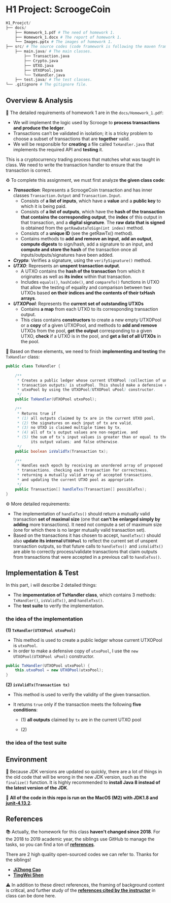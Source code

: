 # H1 Project: ScroogeCoin

```python
H1_Proejct/
├── docs/
    ├── Homework_1.pdf # The need of homework 1.
    ├── Homework_1.docx # The report of homework 1.
    └── Images.pptx # The images of homework 1.
├── src/ # The source codes (code framework is following the maven framework).
    ├── main.java/ # The main classes.
        ├── Transaction.java
        ├── Crypto.java
        ├── UTXO.java
        ├── UTXOPool.java
        └── TxHandler.java
    ├── test.java/ # The test classes.
└── .gitignore # The gitignore file.
```



## Overview & Analysis

:pencil: The detailed requirements of homework 1 are in the `docs/Homework_1.pdf`:

- We will implement the logic used by Scrooge to **process transactions and produce the ledger**.
- Transactions can’t be validated in isolation; it is a tricky problem to choose a subset of transactions that are **together** valid.
- We will be responsible for **creating** a file called `TxHandler.java` that implements the required API and **testing** it.

This is a cryptocurrency trading process that matches what was taught in class. We need to write the transaction handler to ensure that the transaction is correct. 

:recycle: To complete this assignment, we must first analyze **the given class code**:

- ***Transaction***: Represents a ScroogeCoin transaction and has inner classes `Transaction.Output` and `Transaction.Input`. 
  - Consists of **a list of inputs**, which have a **value** and a **public key** to which it is being paid. 
  - Consists of **a list of outputs**,  which have the **hash of the transaction that contains the corresponding output**, the **index** of this output in that transaction, and a **digital signature**. The **raw data that is signed** is obtained from the `getRawDataToSign(int index)` method.
  - Consists of a **unique ID** (see the getRawTx() method).
  - Contains methods to **add and remove an input**, **add an output**, **compute digests** to sign/hash, add a signature to an input, and **compute and store the hash** of the transaction once all inputs/outputs/signatures have been added.
- ***Crypto***: Verifies a signature, using the `verifySignature()` method.
- ***UTXO***: Represents an **unspent transaction output**. 
  - A UTXO contains the **hash of the transaction** from which it originates as well as **its index** within that transaction.
  - Includes `equals()`, `hashCode()`, and `compareTo()` functions in UTXO that allow the testing of equality and comparison between two UTXOs based **on their indices and the contents of their txHash arrays**.
- ***UTXOPool***: Represents the **current set of outstanding UTXOs** 
  - Contains **a map** from each UTXO to its corresponding transaction output.
  - This class contains **constructors** to create a new empty UTXOPool or a **copy** of a given UTXOPool, and methods to **add and remove** UTXOs from the pool, **get the output** corresponding to a given UTXO, **check** if a UTXO is in the pool, and **get a list of all UTXOs** in the pool.

:page_facing_up: Based on these elements, we need to finish **implementing and testing** the `TxHandler` class:

```java
public class TxHandler {
  
    /** 
     * Creates a public ledger whose current UTXOPool (collection of unspent
     * transaction outputs) is utxoPool. This should make a defensive copy of
     * utxoPool by using the UTXOPool(UTXOPool uPool) constructor.
     */
    public TxHandler(UTXOPool utxoPool);
  
    /** 
     * Returns true if
     * (1) all outputs claimed by tx are in the current UTXO pool,
     * (2) the signatures on each input of tx are valid,
     * (3) no UTXO is claimed multiple times by tx,
     * (4) all of tx’s output values are non-negative, and
     * (5) the sum of tx’s input values is greater than or equal to the sum of
           its output values; and false otherwise.
     */
    public boolean isValidTx(Transaction tx);
  
    /** 
     * Handles each epoch by receiving an unordered array of proposed
     * transactions, checking each transaction for correctness,
     * returning a mutually valid array of accepted transactions,
     * and updating the current UTXO pool as appropriate.
     */
    public Transaction[] handleTxs(Transaction[] possibleTxs);
}
```

:gear: More detailed requirements:

- The implementation of `handleTxs()` should return a mutually valid transaction **set of maximal size** (one that **can’t be enlarged simply by adding** more transactions). It need not compute a set of maximum size (one for which there is no larger mutually valid transaction set).
- Based on the transactions it has chosen to accept, `handleTxs()` should also **update its internal `UTXOPool`** to reflect the current set of unspent transaction outputs, so that future calls to `handleTxs() `and `isValidTx()` are able to correctly process/validate transactions that claim outputs from transactions that were accepted in a previous call to `handleTxs()`.



## Implementation & Test

In this part, i will describe 2 detailed things:

- The **impementation of TxHandler class**, which contains 3 methods: `TxHandler()`, `isValidTx()`, and `handleTxs()`. 
- The **test suite** to verify the implementation.

### the idea of the implementation

**(1) `TxHandler(UTXOPool utxoPool)`**

- This method is used to create a public ledger whose current UTXOPool is `utxoPool`.
- In order to make a defensive copy of `utxoPool`, I use the `new UTXOPool(UTXOPool uPool)` constructor.

```java
public TxHandler(UTXOPool utxoPool) {
    this.utxoPool = new UTXOPool(utxoPool);
}
```

**(2) `isValidTx(Transaction tx)`**

- This method is used to verify the validity of the given transaction.

- It returns `true` only if the transaction meets the following **five conditions**:

  - (1) **all outputs** claimed by `tx` are in the current UTXO pool

    

  - (2)

### the idea of the test suite





## Environment

:e-mail: Because JDK versions are updated so quickly, there are a lot of things in the old code that will be wrong in the new JDK version, such as the `finalize()` function. It is highly recommended to **install Java 8 instead of the latest version of the JDK**. 

:star2: **All of the code in this repo is run on the MacOS (M2) with JDK1.8 and [junit-4.13.2](https://repo1.maven.org/maven2/junit/junit/4.13.2/junit-4.13.2.jar)**.



## References

:books: Actually, the homework for this class **haven't changed since 2018**. For the 2018 to 2019 academic year, the siblings use GitHub to manage the tasks, so you can find a ton of [**references**](https://github.com/search?q=PHBS_BlockChain&type=repositories).

There are 2 high quality open-sourced codes we can refer to. Thanks for the siblings!

- [**JiZhong Cao**](https://github.com/1901212561/PHBS_BlockChain_2019/)
- [**TingWei Shen**](https://github.com/SnakeWayne/PHBS_BlockChain_2019)

:warning: In addition to these direct references, the framing of background content is critical, and further study of the [**references cited by the instructor**](https://zhuanlan.zhihu.com/p/121039362) in class can be done here.

